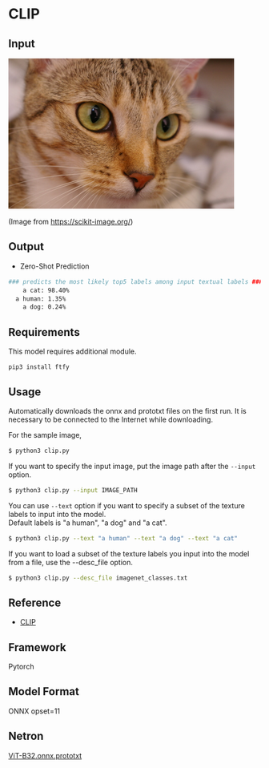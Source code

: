 # CLIP

## Input

![Input](chelsea.png)

(Image from https://scikit-image.org/)

## Output

- Zero-Shot Prediction
```bash
### predicts the most likely top5 labels among input textual labels ###
    a cat: 98.40%
  a human: 1.35%
    a dog: 0.24%
```

## Requirements
This model requires additional module.

```
pip3 install ftfy
```

## Usage
Automatically downloads the onnx and prototxt files on the first run.
It is necessary to be connected to the Internet while downloading.

For the sample image,
```bash
$ python3 clip.py
```

If you want to specify the input image, put the image path after the `--input` option.
```bash
$ python3 clip.py --input IMAGE_PATH
```

You can use `--text` option  if you want to specify a subset of the texture labels to input into the model.  
Default labels is "a human", "a dog" and "a cat".
```bash
$ python3 clip.py --text "a human" --text "a dog" --text "a cat"
```

If you want to load a subset of the texture labels you input into the model from a file, use the --desc_file option.
```bash
$ python3 clip.py --desc_file imagenet_classes.txt
```

## Reference

- [CLIP](https://github.com/openai/CLIP)

## Framework

Pytorch

## Model Format

ONNX opset=11

## Netron

[ViT-B32.onnx.prototxt](https://netron.app/?url=https://storage.googleapis.com/ailia-models/clip/ViT-B32.onnx.prototxt)
